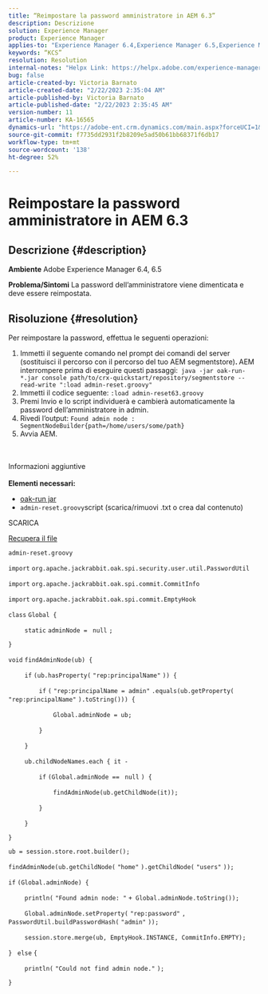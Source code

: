 ```yaml
---
title: “Reimpostare la password amministratore in AEM 6.3”
description: Descrizione
solution: Experience Manager
product: Experience Manager
applies-to: "Experience Manager 6.4,Experience Manager 6.5,Experience Manager"
keywords: “KCS”
resolution: Resolution
internal-notes: "Helpx Link: https://helpx.adobe.com/experience-manager/kb/How-to-reset-the-admin-password-in-AEM-6-3.html"
bug: false
article-created-by: Victoria Barnato
article-created-date: "2/22/2023 2:35:04 AM"
article-published-by: Victoria Barnato
article-published-date: "2/22/2023 2:35:45 AM"
version-number: 11
article-number: KA-16565
dynamics-url: "https://adobe-ent.crm.dynamics.com/main.aspx?forceUCI=1&pagetype=entityrecord&etn=knowledgearticle&id=f172ac7f-59b2-ed11-83fe-6045bd006b3d"
source-git-commit: f7735dd2931f2b8209e5ad50b61bb68371f6db17
workflow-type: tm+mt
source-wordcount: '138'
ht-degree: 52%

---
```


# Reimpostare la password amministratore in AEM 6.3

## Descrizione {#description}

<b>Ambiente</b>
Adobe Experience Manager 6.4, 6.5


<b>Problema/Sintomi</b>
La password dell’amministratore viene dimenticata e deve essere reimpostata.


## Risoluzione {#resolution}


Per reimpostare la password, effettua le seguenti operazioni:

1. Immetti il seguente comando nel prompt dei comandi del server (sostituisci il percorso con il percorso del tuo AEM segmentstore)<b>. </b>AEM interrompere prima di eseguire questi passaggi:` java -jar oak-run-*.jar console path/to/crx-quickstart/repository/segmentstore --read-write ":load admin-reset.groovy"`
2. Immetti il codice seguente: `:load admin-reset63.groovy`
3. Premi Invio e lo script individuerà e cambierà automaticamente la password dell’amministratore in admin.
4. Rivedi l’output: `Found admin node : SegmentNodeBuilder{path=/home/users/some/path}`
5. Avvia AEM.

<br><br>Informazioni aggiuntive<br><br>
<b>Elementi necessari:</b>

- [oak-run jar](http://repo1.maven.org/maven2/org/apache/jackrabbit/oak-run/)
- `admin-reset.groovy`script  (scarica/rimuovi .txt o crea dal contenuto)


SCARICA

[Recupera il file](https://helpx.adobe.com/content/dam/help/en/experience-manager/kb/How-to-reset-the-admin-password-in-AEM-6-3/_jcr_content/main-pars/download_section/download-1/admin-reset_groovy.txt "admin-reset.groovy.txt")

`admin-reset.groovy`



`import` `org.apache.jackrabbit.oak.spi.security.user.util.PasswordUtil`

`import` `org.apache.jackrabbit.oak.spi.commit.CommitInfo`

`import` `org.apache.jackrabbit.oak.spi.commit.EmptyHook`



`class` `Global {`

`    ` `static` `adminNode = ` `null` `;`

`}`



`void` `findAdminNode(ub) {`

`    ` `if` `(ub.hasProperty(` `"rep:principalName"` `)) {`

`        ` `if` `(` `"rep:principalName = admin"` `.equals(ub.getProperty(` `"rep:principalName"` `).toString())) {`

`            ` `Global.adminNode = ub;`

`        ` `}`

`    ` `}`

`    ` `ub.childNodeNames.each { it -`

`        ` `if` `(Global.adminNode == ` `null` `) {`

`            ` `findAdminNode(ub.getChildNode(it));`

`        ` `}`

`    ` `}`

`}`



`ub = session.store.root.builder();`

`findAdminNode(ub.getChildNode(` `"home"` `).getChildNode(` `"users"` `));`



`if` `(Global.adminNode) {`

`    ` `println(` `"Found admin node: "` `+ Global.adminNode.toString());`

`    ` `Global.adminNode.setProperty(` `"rep:password"` `, PasswordUtil.buildPasswordHash(` `"admin"` `));`

`    ` `session.store.merge(ub, EmptyHook.INSTANCE, CommitInfo.EMPTY);`

`} ` `else` `{`

`    ` `println(` `"Could not find admin node."` `);`

`}`

